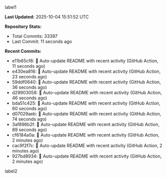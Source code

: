 
label1 
<!-- ACTIVITY_START -->
**Last Updated:** 2025-10-04 15:51:52 UTC

**Repository Stats:**
- Total Commits: 33397
- Last Commit: 11 seconds ago

**Recent Commits:**
- e11b65cf8: 🤖 Auto-update README with recent activity (GitHub Action, 11 seconds ago)
- e430ea816: 🤖 Auto-update README with recent activity (GitHub Action, 23 seconds ago)
- 59ddf0640: 🤖 Auto-update README with recent activity (GitHub Action, 36 seconds ago)
- d29903058: 🤖 Auto-update README with recent activity (GitHub Action, 46 seconds ago)
- bda51c425: 🤖 Auto-update README with recent activity (GitHub Action, 60 seconds ago)
- d07029aeb: 🤖 Auto-update README with recent activity (GitHub Action, 74 seconds ago)
- 3af896b2f: 🤖 Auto-update README with recent activity (GitHub Action, 89 seconds ago)
- cf6184a0a: 🤖 Auto-update README with recent activity (GitHub Action, 2 minutes ago)
- cac9f2f7c: 🤖 Auto-update README with recent activity (GitHub Action, 2 minutes ago)
- 927bd8934: 🤖 Auto-update README with recent activity (GitHub Action, 2 minutes ago)
<!-- ACTIVITY_END -->

label2
